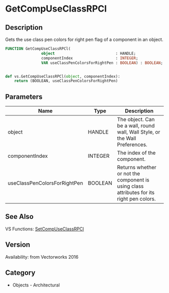 # GetCompUseClassRPCl

## Description
Gets the use class pen colors for right pen flag of a component in an object.

```pascal
FUNCTION GetCompUseClassRPCl(
				object                           : HANDLE;
				componentIndex                   : INTEGER;
				VAR useClassPenColorsForRightPen : BOOLEAN) : BOOLEAN;
```

```python

def vs.GetCompUseClassRPCl(object, componentIndex):
    return (BOOLEAN, useClassPenColorsForRightPen)
```

## Parameters
|Name|Type|Description|
|---|---|---|
|object|HANDLE|The object. Can be a wall, round wall, Wall Style, or the Wall Preferences.|
|componentIndex|INTEGER|The index of the component.|
|useClassPenColorsForRightPen|BOOLEAN|Returns whether or not the component is using class attributes for its right pen colors.|

## See Also
VS Functions:
[SetCompUseClassRPCl](SetCompUseClassRPCl.md)

## Version
Availability: from Vectorworks 2016
## Category
* Objects - Architectural

